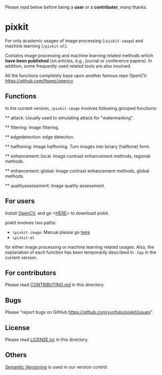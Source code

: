 Please read below before being a <b>user</b> or a <b>contributer</b>, many thanks. 

pixkit
======
For only academic usages of image processing (`/pixkit-image`) and machine learning (`/pixkit-ml`).

Contains image processing and machine learning related methods which <b>have been published</b> (on articles, e.g., journal or conference papers). 
In addition, some frequently used related tools are also involved.

All the functions completely base upon another famous repo OpenCV: <https://github.com/Itseez/opencv>

Functions
---------
In the current version, `/pixkit-image` involves following grouped functions:

** attack: Usually used to simulating attack for "watermarking".

** filtering: Image filtering.

** edgedetection: edge detection.

** halftoning: Image halftoning. Turn images into binary (halftone) form.

** enhancement::local: Image contrast enhancement methods, regional methods.

** enhancement::global: Image contrast enhancement methods, global methods.

** qualityassessment: Image quality assessment.

For users
---------
Install [OpenCV](http://opencv.org/), and go <[HERE](http://goo.gl/GHfv9g "pixkit/releases")> to download pixkit.

pixkit involves two paths:
- `\pixkit-image`: Manual please go [here](https://github.com/yunfuliu/pixkit/blob/master/pixkit-image/readme.md)
- `\pixkit-ml`

for either image processing or machine learning related usages.
Also, the explanation of each function has been temporarily described in `.hpp` in the current version.


For contributors
----------------
Please read [CONTRIBUTING.md](https://github.com/yunfuliu/pixkit/blob/master/CONTRIBUTING.md) in this directory.

Bugs
----
Please "report bugs on GitHub <https://github.com/yunfuliu/pixkit/issues>".

License
-------
Please read [LICENSE.txt](https://github.com/yunfuliu/pixkit/blob/master/LICENSE.txt) in this directory.

Others
------
[Semantic Versioning](http://semver.org/) is used in our version control.
